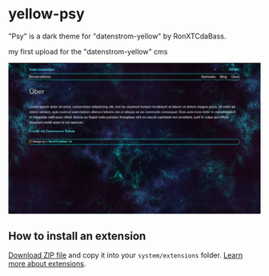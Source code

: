# yellow-psy
"Psy" is a dark theme for "datenstrom-yellow" by RonXTCdaBass.

my first upload for the "datenstrom-yellow" cms

<p align="center"><img src="psy/psy-screenshot.png?raw=true" alt="Screenshot"></p>

## How to install an extension

[Download ZIP file](https://github.com/RonXTCdaBass/yellow-psy/archive/main.zip) 
and copy it into your `system/extensions` folder. [Learn more about extensions](https://github.com/annaesvensson/yellow-update).
